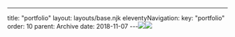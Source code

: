 ---
title: "portfolio"
layout: layouts/base.njk
eleventyNavigation:
  key: "portfolio"
  order: 10
  parent: Archive
date: 2018-11-07
---![](https://s3.eu-west-1.amazonaws.com/jessicaakerman.com/JAkerman_Annihilation+Seal2.jpg)![](https://s3.eu-west-1.amazonaws.com/jessicaakerman.com/SheWillProvide.png)